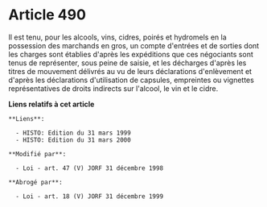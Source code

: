 # Article 490

Il est tenu, pour les alcools, vins, cidres, poirés et hydromels en la possession des marchands en gros, un compte d'entrées
et de sorties dont les charges sont établies d'après les expéditions que ces négociants sont tenus de représenter, sous peine
de saisie, et les décharges d'après les titres de mouvement délivrés au vu de leurs déclarations d'enlèvement et d'après les
déclarations d'utilisation de capsules, empreintes ou vignettes représentatives de droits indirects sur l'alcool, le vin et
le cidre.

**Liens relatifs à cet article**

	**Liens**:

	  - HISTO: Edition du 31 mars 1999
	  - HISTO: Edition du 31 mars 2000

	**Modifié par**:

	  - Loi - art. 47 (V) JORF 31 décembre 1998

	**Abrogé par**:

	  - Loi - art. 18 (V) JORF 31 décembre 1999
